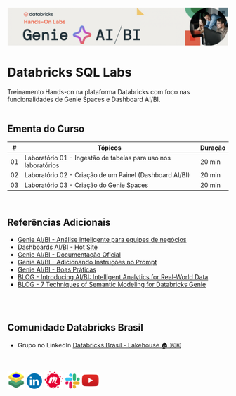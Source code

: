 
<img src="https://raw.githubusercontent.com/Databricks-BR/genie_ai_bi/main/images/header_genie.png">

# Databricks SQL Labs 

Treinamento Hands-on na plataforma Databricks com foco nas funcionalidades de Genie Spaces e Dashboard AI/BI.
</br>
</br>
## Ementa do Curso

| # | Tópicos | Duração |
| -- | -- | -- |
| 01 | Laboratório 01 - Ingestão de tabelas para uso nos laboratórios                     | 20 min |
| 02 | Laboratório 02 - Criação de um Painel (Dashboard AI/BI)                            | 20 min |
| 03 | Laboratório 03 - Criação do Genie Spaces                                           | 20 min |


</br>

## Referências Adicionais


* [Genie AI/BI  - Análise inteligente para equipes de negócios](https://www.databricks.com/br/product/ai-bi/genie)
* [Dashboards AI/BI - Hot Site](https://www.databricks.com/br/product/ai-bi)
* [Genie AI/BI - Documentação Oficial](https://docs.databricks.com/pt/genie/index.html)
* [Genie AI/BI - Adicionando Instruções no Prompt](https://docs.databricks.com/pt/genie/index.html#provide-instructions)
* [Genie AI/BI - Boas Práticas](https://docs.databricks.com/pt/genie/best-practices.html)
* [BLOG - Introducing AI/BI: Intelligent Analytics for Real-World Data](https://www.databricks.com/blog/introducing-aibi-intelligent-analytics-real-world-data)
* [BLOG - 7 Techniques of Semantic Modeling for Databricks Genie](https://medium.com/@kyle.hale/7-techniques-of-semantic-modeling-for-databricks-genie-b117460efe10)

</br></br>

## Comunidade Databricks Brasil

- Grupo no LinkedIn [Databricks Brasil - Lakehouse 🏠 🇧🇷](https://www.linkedin.com/groups/14100135)

</br>

   <a href="https://github.com/Databricks-BR"><img src="https://raw.githubusercontent.com/Databricks-BR/Databricks-BR/main/images/databricks-br.png" style="width: 40px; height: 40px;"></a>  <a href="https://www.linkedin.com/groups/14100135"><img src="https://raw.githubusercontent.com/Databricks-BR/Databricks-BR/main/images/icon_linkedin.png" style="width: 35px; height: 35px;"></a>  <a href="https://www.meetup.com/pt-BR/databricks-brasil-oficial"><img src="https://raw.githubusercontent.com/Databricks-BR/Databricks-BR/main/images/icon_meetup.png" style="height: 40px;"></a>  <a href="https://bit.ly/databricks-slack-br"><img src="https://raw.githubusercontent.com/Databricks-BR/Databricks-BR/main/images/icon_slack.png" style="width: 35px; height: 35px;"></a>  <a href="https://www.youtube.com/channel/UCH3cq9mit-0UkTu1mTki20Q"><img src="https://raw.githubusercontent.com/Databricks-BR/Databricks-BR/main/images/icon_youtube.png" style="height: 38px;"></a>


